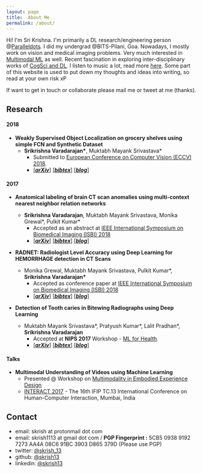 ```yaml
---
layout: page
title:  About Me
permalink: /about/
---
```


Hi! I'm Sri Krishna. I'm primarily a DL research/engineering person @[Paralleldots](https://www.paralleldots.xyz). I did my undergrad @BITS-Pilani, Goa. Nowadays, I mostly work on vision and medical imaging problems. Very much interested in [Multimodal ML](https://arxiv.org/abs/1705.09406) as well. Recent fascination in exploring inter-disciplinary works of [CogSci and DL](https://www.youtube.com/watch?v=3YhJW4Fp1xQ). I listen to music a lot, read more [here](/music/). Some part of this website is used to put down my thoughts and ideas into writing, so read at your own risk xP

If want to get in touch or collaborate please mail me or tweet at me (thanks).

## Research

#### 2018

- **Weakly Supervised Object Localization on grocery shelves using simple FCN and Synthetic Dataset**
  - **Srikrishna Varadarajan\***, Muktabh Mayank Srivastava\*
    - Submitted to [European Conference on Computer Vision (ECCV) 2018](https://eccv2018.org/).
    - [[**_arXiv_**]](https://arxiv.org/abs/1803.06813) [[**_bibtex_**]](http://dblp.org/rec/bibtex/journals/corr/abs-1803-06813) [[**_blog_**]](https://coming.soon)

#### 2017

- **Anatomical labeling of brain CT scan anomalies using multi-context nearest neighbor relation networks**
  - **Srikrishna Varadarajan**, Muktabh Mayank Srivastava, Monika Grewal\*, Pulkit Kumar\*
    - Accepted as an abstract at [IEEE International Symposium on Biomedical Imaging (ISBI) 2018](http://biomedicalimaging.org/2018/)
    - [[**_arXiv_**]](https://arxiv.org/abs/1710.09180) [[**_bibtex_**]](http://dblp.org/rec/bibtex/journals/corr/abs-1710-09180) [[**_blog_**]](https://paralleldots.xyz/Anatomical-labeling-of-brain-CT-scan-anomalies-using-multi-context-nearest-neighbor-relation-networks)

- **RADNET: Radiologist Level Accuracy using Deep Learning for HEMORRHAGE detection in CT Scans**
  - Monika Grewal, Muktabh Mayank Srivastava, Pulkit Kumar\*, **Srikrishna Varadarajan\***
    - Accepted as conference paper at [IEEE International Symposium on Biomedical Imaging (ISBI) 2018](http://biomedicalimaging.org/2018/)
    - [[**_arXiv_**]](https://arxiv.org/abs/1710.04934) [[**_bibtex_**]](http://dblp.org/rec/bibtex/journals/corr/abs-1710-04934) [[**_blog_**]](http://blog.paralleldots.com/technology/deep-learning/ai-matches-the-accuracy-of-trained-radiologists-for-identifying-brain-hemorrhage-in-a-head-to-head-test/)

- **Detection of Tooth caries in Bitewing Radiographs using Deep Learning**
  - Muktabh Mayank Srivastava\*, Pratyush Kumar\*, Lalit Pradhan\*, **Srikrishna Varadarajan**
    - Accepted at **NIPS 2017** Workshop - [ML for Health](https://ml4health.github.io/2017/).
    - [[**_arXiv_**]](https://arxiv.org/abs/1711.07312) [[**_bibtex_**]](http://dblp.org/rec/bibtex/journals/corr/abs-1711-07312) [[**_blog_**]](dentistry.ai)

#### Talks

- **Multimodal Understanding of Videos using Machine Learning**
  - Presented @ Workshop on [Multimodality in Embodied Experience Design](http://hcc.uni-bremen.de/codesign2017/workshops/mumbai/)
  - [INTERACT 2017](https://interact2017.org/) - The 16th IFIP TC.13 International Conference on Human-Computer Interaction, Mumbai, India

## Contact

- email: skrish at protonmail dot com
- email: skrish1113 at gmail dot com / **PGP Fingerprint :** 5CB5 0938 9192 7273 AA4A 08C6 91BC 3903 D865 379D  (Please use PGP)
- twitter: [@skrish_13](https://twitter.com/skrish_13)
- github: [@skrish13](https://github.com/skrish13)
- linkedin: [@skrish13](https://in.linkedin.com/in/skrish13)
